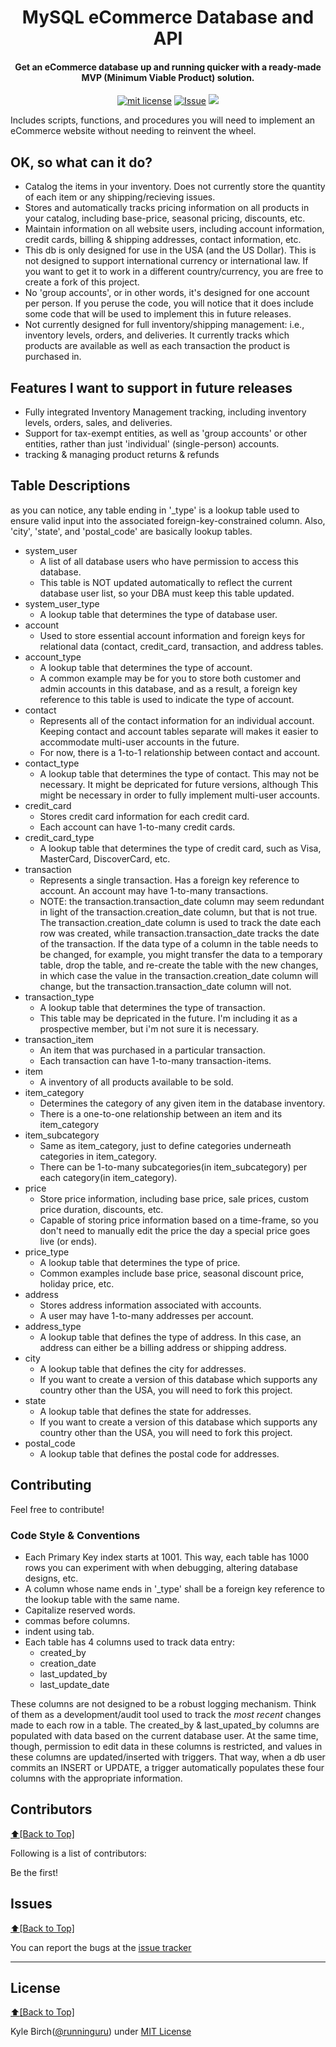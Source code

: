 <h1 align="center" id="urls">MySQL eCommerce Database and API</h1>
<h4 align="center">Get an eCommerce database up and running quicker with a ready-made MVP (Minimum Viable Product) solution.</h4>

<p align="center">
<a href="http://amarlearning.mit-license.org/"><img src="https://img.shields.io/pypi/l/pyzipcode-cli.svg" alt="mit license"></a>
<a href="https://github.com/runninguru/MySQL-eCommerce/issues"><img src="https://camo.githubusercontent.com/926d8ca67df15de5bd1abac234c0603d94f66c00/68747470733a2f2f696d672e736869656c64732e696f2f62616467652f636f6e747269627574696f6e732d77656c636f6d652d627269676874677265656e2e7376673f7374796c653d666c6174" alt="Issue"></a>
<img src="http://kylebirch.info/images/buildpassing.svg">
</p>
Includes scripts, functions, and procedures you will need to implement an eCommerce website without needing to reinvent the wheel.

## OK, so what can it do?

<ul>
<li>Catalog the items in your inventory. Does not currently store the quantity of each item or any shipping/recieving issues.</li>
<li>Stores and automatically tracks pricing information on all products in your catalog, including base-price, seasonal pricing, discounts, etc.</li>
<li>Maintain information on all website users, including account information, credit cards, billing & shipping addresses, contact information, etc.</li>
<li>This db is only designed for use in the USA (and the US Dollar). This is not designed to support international currency or international law. If you want to get it to work in a different country/currency, you are free to create a fork of this project.</li>
<li>No 'group accounts', or in other words, it's designed for one account per person. If you peruse the code, you will notice that it does include some code that will be used to implement this in future releases.</li>
<li>Not currently designed for full inventory/shipping management: i.e., inventory levels, orders, and deliveries. It currently tracks which products are available as well as each transaction the product is purchased in. </li>
</ul>


## Features I want to support in future releases

<ul>
<li>Fully integrated Inventory Management tracking, including inventory levels, orders, sales, and deliveries.</li>
<li>Support for tax-exempt entities, as well as 'group accounts' or other entities, rather than just 'individual' (single-person) accounts.</li>
<li>tracking & managing product returns & refunds</li>
</ul>

## Table Descriptions
as you can notice, any table ending in '_type' is a lookup table used to ensure valid input into the associated foreign-key-constrained column. Also, 'city', 'state', and 'postal_code' are basically lookup tables.

<ul>
<li>system_user
<ul>
<li>A list of all database users who have permission to access this database.</li>
<li>This table is NOT updated automatically to reflect the current database user list, so your DBA must keep this table updated.</li>
</ul>
</li>

<li>system_user_type
<ul>
<li>A lookup table that determines the type of database user.</li>
</ul>
</li>

<li>account
<ul>
<li>Used to store essential account information and foreign keys for relational data (contact, credit_card, transaction, and address tables.</li>
</ul>
</li>

<li>account_type
<ul>
<li>A lookup table that determines the type of account.</li>
<li>A common example may be for you to store both customer and admin accounts in this database, and as a result, a foreign key reference to this table is used to indicate the type of account.</li>
</ul>
</li>

<li>contact
<ul>
<li>Represents all of the contact information for an individual account. Keeping contact and account tables separate will makes it easier to accommodate multi-user accounts in the future.</li>
<li>For now, there is a 1-to-1 relationship between contact and account.</li>
</ul>
</li>

<li>contact_type
<ul>
<li>A lookup table that determines the type of contact. This may not be necessary. It might be depricated for future versions, although This might be necessary in order to fully implement multi-user accounts.</li>
</ul>
</li>


<li>credit_card
<ul>
<li>Stores credit card information for each credit card.</li>
<li>Each account can have 1-to-many credit cards.</li>
</ul>
</li>

<li>credit_card_type
<ul>
<li>A lookup table that determines the type of credit card, such as Visa, MasterCard, DiscoverCard, etc.</li>
</ul>
</li>

<li>transaction
<ul>
<li>Represents a single transaction. Has a foreign key reference to account. An account may have 1-to-many transactions.</li>
<li>NOTE: the transaction.transaction_date column may seem redundant in light of the transaction.creation_date column, but that is not true. The transaction.creation_date column is used to track the date each row was created, while transaction.transaction_date tracks the date of the transaction. If the data type of a column in the table needs to be changed, for example, you might transfer the data to a temporary table, drop the table, and re-create the table with the new changes, in which case the value in the transaction.creation_date column will change, but the transaction.transaction_date column will not.</li>
</ul>
</li>

<li>transaction_type
<ul>
<li>A lookup table that determines the type of transaction.</li>
<li>This table may be depricated in the future. I'm including it as a prospective member, but i'm not sure it is necessary.</li>
</ul>
</li>

<li>transaction_item
<ul>
<li>An item that was purchased in a particular transaction.</li>
<li>Each transaction can have 1-to-many transaction-items.</li>
</ul>
</li>

<li>item
<ul>
<li>A inventory of all products available to be sold.</li>
</ul>
</li>

<li>item_category
<ul>
<li>Determines the category of any given item in the database inventory.</li>
<li>There is a one-to-one relationship between an item and its item_category</li>
</ul>
</li>

<li>item_subcategory
<ul>
<li>Same as item_category, just to define categories underneath categories in item_category.</li>
<li>There can be 1-to-many subcategories(in item_subcategory) per each category(in item_category).</li>
</ul>
</li>

<li>price
<ul>
<li>Store price information, including base price, sale prices, custom price duration, discounts, etc.</li>
<li>Capable of storing price information based on a time-frame, so you don't need to manually edit the price the day a special price goes live (or ends).</li>
</ul>
</li>

<li>price_type
<ul>
<li>A lookup table that determines the type of price.</li>
<li>Common examples include base price, seasonal discount price, holiday price, etc.</li>
</ul>

</li>
<li>address
<ul>
<li>Stores address information associated with accounts.</li>
<li>A user may have 1-to-many addresses per account.</li>
</ul>
</li>

<li>address_type
<ul>
<li>A lookup table that defines the type of address. In this case, an address can either be a billing address or shipping address.</li>
</ul>
</li>

<li>city
<ul>
<li>A lookup table that defines the city for addresses.</li>
<li>If you want to create a version of this database which supports any country other than the USA, you will need to fork this project. </li>
</ul>
</li>

<li>state
<ul>
<li>A lookup table that defines the state for addresses.</li>
<li>If you want to create a version of this database which supports any country other than the USA, you will need to fork this project. </li>
</ul>
</li>

<li>postal_code
<ul>
<li>A lookup table that defines the postal code for addresses.</li>
</ul>
</li>
</ul>

## Contributing

Feel free to contribute!

### Code Style & Conventions

<ul>
<li>Each Primary Key index starts at 1001. This way, each table has 1000 rows you can experiment with when debugging, altering database designs, etc.</li>
<li>A column whose name ends in '_type' shall be a foreign key reference to the lookup table with the same name.</li>
<li>Capitalize reserved words.</li>
<li>commas before columns.</li>
<li>indent using tab.</li>
<li>Each table has 4 columns used to track data entry:

<ul>
<li>created_by</li>
<li>creation_date</li>
<li>last_updated_by</li>
<li>last_update_date</li>
</ul>

</li>

</ul>
These columns are not designed to be a robust logging mechanism. Think of them as a development/audit tool used to track the <i>most recent</i> changes made to each row in a table. The created_by & last_upated_by columns are populated with data based on the current database user. At the same time, though, permission to edit data in these columns is restricted, and values in these columns are updated/inserted with triggers. That way, when a db user commits an INSERT or UPDATE, a trigger automatically populates these four columns with the appropriate information.  

## Contributors
[:arrow_up:\[Back to Top\]](https://github.com/runninguru/MySQL-eCommerce)

Following is a list of contributors:

Be the first!

## Issues
[:arrow_up:\[Back to Top\]](https://github.com/runninguru/MySQL-eCommerce)

You can report the bugs at the [issue tracker](https://github.com/runninguru/MySQL-eCommerce/issues)

***

## License
[:arrow_up:\[Back to Top\]](https://github.com/runninguru/MySQL-eCommerce)

Kyle Birch([@runninguru](http://github.com/runninguru)) under [MIT License](https://choosealicense.com/licenses/mit/) 
